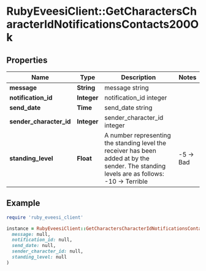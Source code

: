 # RubyEveesiClient::GetCharactersCharacterIdNotificationsContacts200Ok

## Properties

| Name | Type | Description | Notes |
| ---- | ---- | ----------- | ----- |
| **message** | **String** | message string |  |
| **notification_id** | **Integer** | notification_id integer |  |
| **send_date** | **Time** | send_date string |  |
| **sender_character_id** | **Integer** | sender_character_id integer |  |
| **standing_level** | **Float** | A number representing the standing level the receiver has been added at by the sender. The standing levels are as follows: -10 -&gt; Terrible | -5 -&gt; Bad |  0 -&gt; Neutral |  5 -&gt; Good |  10 -&gt; Excellent |  |

## Example

```ruby
require 'ruby_eveesi_client'

instance = RubyEveesiClient::GetCharactersCharacterIdNotificationsContacts200Ok.new(
  message: null,
  notification_id: null,
  send_date: null,
  sender_character_id: null,
  standing_level: null
)
```

